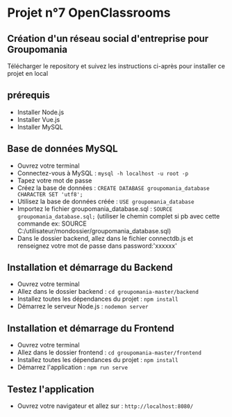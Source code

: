 # Projet n°7 OpenClassrooms

## Création d'un réseau social d'entreprise pour Groupomania

Télécharger le repository et suivez les instructions ci-après pour installer ce projet en local

## prérequis

* Installer Node.js
* Installer Vue.js
* Installer MySQL

## Base de données MySQL

* Ouvrez votre terminal
* Connectez-vous à MySQL : `mysql -h localhost -u root -p`
* Tapez votre mot de passe 
* Créez la base de données : `CREATE DATABASE groupomania_database CHARACTER SET 'utf8';`
* Utilisez la base de données créée : `USE groupomania_database`
* Importez le fichier groupomania_database.sql : `SOURCE groupomania_database.sql;` (utiliser le chemin complet si pb avec cette commande ex: SOURCE C:/utilisateur/mondossier/groupomania_database.sql)
* Dans le dossier backend, allez dans le fichier connectdb.js et renseignez votre mot de passe dans password:'xxxxxx'

## Installation et démarrage du Backend

* Ouvrez votre terminal
* Allez dans le dossier backend : `cd groupomania-master/backend` 
* Installez toutes les dépendances du projet : `npm install`
* Démarrez le serveur Node.js : `nodemon server`

## Installation et démarrage du Frontend

* Ouvrez votre terminal
* Allez dans le dossier frontend : `cd groupomania-master/frontend` 
* Installez toutes les dépendances du projet : `npm install`
* Démarrez l'application : `npm run serve`

## Testez l'application
* Ouvrez votre navigateur et allez sur : `http://localhost:8080/`


